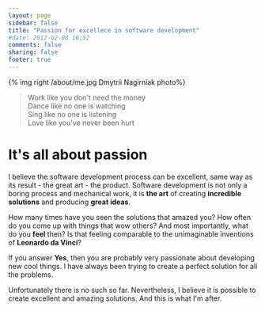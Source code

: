 ```yaml
---
layout: page
sidebar: false
title: "Passion for excellece in software development"
#date: 2012-02-08 16:52
comments: false
sharing: false
footer: true
---
```


{% img right /about/me.jpg Dmytrii Nagirniak photo%}

> Work like you don't need the money  
> Dance like no one is watching  
> Sing like no one is listening  
> Love like you've never been hurt  


It's all about passion
==================================================

I believe the software development process can be excellent, same way as its result - the great art - the product.
Software development is not only a boring process and mechanical work,
it is **the art** of creating **incredible solutions** and producing **great ideas**.

How many times have you seen the solutions that amazed you?
How often do you come up with things that wow others?
And most importantly, what do you **feel** then?
Is that feeling comparable to the unimaginable inventions of **Leonardo da Vinci**?

If you answer **Yes**, then you are probably very passionate about developing new cool things.
I have always been trying to create a perfect solution for all the problems.

Unfortunately there is no such so far.
Nevertheless, I believe it is possible to create excellent and amazing solutions.
And this is what I'm after.

